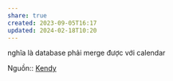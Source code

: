 ```yaml
---
share: true
created: 2023-09-05T16:17
updated: 2024-02-18T10:20
---
```


nghĩa là database phải merge được với calendar

Nguồn:: [Kendy](../../%CE%9E%20Ngu%E1%BB%93n/Kendy.md)
